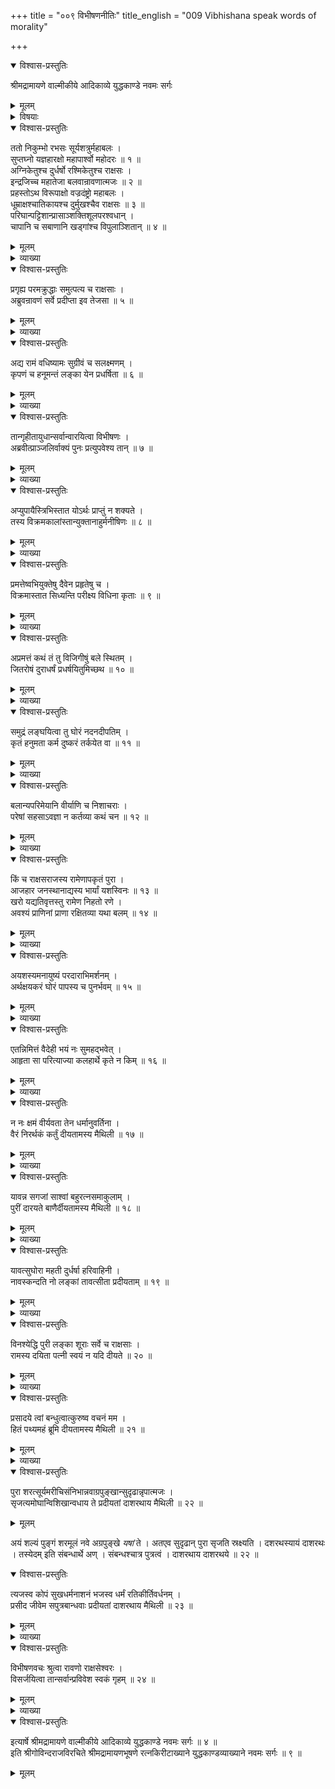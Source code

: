 +++
title = "००९ विभीषणनीतिः"
title_english = "009 Vibhishana speak words of morality"

+++

<details open><summary>विश्वास-प्रस्तुतिः</summary>

श्रीमद्रामायणे वाल्मीकीये आदिकाव्ये युद्धकाण्डे नवमः सर्गः
</details>

<details><summary>मूलम्</summary>

श्रीमद्रामायणे वाल्मीकीये आदिकाव्ये युद्धकाण्डे नवमः सर्गः
</details>

<details><summary>विषयाः</summary>

विभीषणेनरावणंप्रति रामवधप्रतिज्ञानेनसायुधग्रहणंसरभससमुत्थित निकुंभा दिनिवारणपूर्वकं रामपराक्रमप्रशंसनेन तस्मिन्दण्डस्यदुष्करत्वोक्त्या वैपरीत्येऽनर्थ -प्राप्तिकथनपूर्वकं रामायसीताप्रत्यर्पणचोदना ॥ १ ॥ ततःसायंरावणेन विभीषणादिसर्वजन विसर्जनपूर्वकं स्वगृहप्रतिगमनम् ॥ २ ॥

</details>

<details open><summary>विश्वास-प्रस्तुतिः</summary>

ततो निकुम्भो रभसः सूर्यशत्रुर्महाबलः ।  
सुप्तघ्नो यज्ञहारक्षो महापार्श्वो महोदरः ॥ १ ॥  
अग्निकेतुश्च दुर्धर्षो रश्मिकेतुश्च राक्षसः ।  
इन्द्रजिच्च महातेजा बलवान्रावणात्मजः ॥ २ ॥  
प्रहस्तोऽथ विरूपाक्षो वज्रदंष्ट्रो महाबलः ।  
धूम्राक्षश्चातिकायश्च दुर्मुखश्चैव राक्षसः ॥ ३ ॥  
परिघान्पट्टिशान्प्रासाञ्शक्तिशूलपरश्वधान् ।  
चापानि च सबाणानि खड्गांश्च विपुलाञ्शितान् ॥ ४ ॥
</details>

<details><summary>मूलम्</summary>

ततो निकुम्भो रभसः सूर्यशत्रुर्महाबलः ।  
सुप्तघ्नो यज्ञहारक्षो महापार्श्वो महोदरः ॥ १ ॥  
अग्निकेतुश्च दुर्धर्षो रश्मिकेतुश्च राक्षसः ।  
इन्द्रजिच्च महातेजा बलवान्रावणात्मजः ॥ २ ॥  
प्रहस्तोऽथ विरूपाक्षो वज्रदंष्ट्रो महाबलः ।  
धूम्राक्षश्चातिकायश्च दुर्मुखश्चैव राक्षसः ॥ ३ ॥  
परिघान्पट्टिशान्प्रासाञ्शक्तिशूलपरश्वधान् ।  
चापानि च सबाणानि खड्गांश्च विपुलाञ्शितान् ॥ ४ ॥
</details>

<details><summary>व्याख्या</summary>

अथ निकुम्भमतमेवानुसरन्तः सर्वेपि प्रधाना अहमहमिकया समुत्थाय शत्रुवधोद्युक्ताः । तमुद्योगं नीतिशास्त्रज्ञो विभीषणः प्रतिषिद्धवानित्याह । तत इत्यादि श्लोकषट्कमेकं वाक्यम् ॥ आदौ निकुम्भोपादानं निकुम्भमतानुसरणसूचनार्थम् ॥ १-४ ॥
</details>

<details open><summary>विश्वास-प्रस्तुतिः</summary>

प्रगृह्य परमक्रुद्धाः समुत्पत्य च राक्षसाः ।  
अब्रुवन्रावणं सर्वे प्रदीप्ता इव तेजसा ॥ ५ ॥
</details>

<details><summary>मूलम्</summary>

प्रगृह्य परमक्रुद्धाः समुत्पत्य च राक्षसाः ।  
अब्रुवन्रावणं सर्वे प्रदीप्ता इव तेजसा ॥ ५ ॥
</details>

<details><summary>व्याख्या</summary>

समुत्पत्य आसनेभ्यः समुत्थाय ॥ ५ ॥
</details>

<details open><summary>विश्वास-प्रस्तुतिः</summary>

अद्य रामं वधिष्यामः सुग्रीवं च सलक्ष्मणम् ।  
कृपणं च हनूमन्तं लङ्का येन प्रधर्षिता ॥ ६ ॥
</details>

<details><summary>मूलम्</summary>

अद्य रामं वधिष्यामः सुग्रीवं च सलक्ष्मणम् ।  
कृपणं च हनूमन्तं लङ्का येन प्रधर्षिता ॥ ६ ॥
</details>

<details><summary>व्याख्या</summary>

प्रधर्षितेत्यनन्तरमितिकरणं द्रष्टव्यम् ॥ ६ ॥
</details>

<details open><summary>विश्वास-प्रस्तुतिः</summary>

तान्गृहीतायुधान्सर्वान्वारयित्वा विभीषणः ।  
अब्रवीत्प्राञ्जलिर्वाक्यं पुनः प्रत्युपवेश्य तान् ॥ ७ ॥
</details>

<details><summary>मूलम्</summary>

तान्गृहीतायुधान्सर्वान्वारयित्वा विभीषणः ।  
अब्रवीत्प्राञ्जलिर्वाक्यं पुनः प्रत्युपवेश्य तान् ॥ ७ ॥
</details>

<details><summary>व्याख्या</summary>

क्रियाभेदात्तानित्यस्य न पुनरुक्तिः ॥ ७ ॥
</details>

<details open><summary>विश्वास-प्रस्तुतिः</summary>

अप्युपायैस्त्रिभिस्तात योऽर्थः प्राप्तुं न शक्यते ।  
तस्य विक्रमकालांस्तान्युक्तानाहुर्मनीषिणः ॥ ८ ॥
</details>

<details><summary>मूलम्</summary>

अप्युपायैस्त्रिभिस्तात योऽर्थः प्राप्तुं न शक्यते ।  
तस्य विक्रमकालांस्तान्युक्तानाहुर्मनीषिणः ॥ ८ ॥
</details>

<details><summary>व्याख्या</summary>

प्रहस्तादीनां प्रधानानां संनिहितत्वाद्रावणि वा रावणं वा प्रत्युक्तिः । मध्ये कचित्सचिवान्प्रति वोक्तिः । विक्रमस्य नायमवसर इति दर्शयितुं सामान्येन विक्रमकालानाह–अप्युपायैरिति ॥ तातेत्यभिमुखीकरणाय संबोधनं । त्रिभिः सामदानभेदरूपैः । उपायैरपि योर्थः लब्धुं न शक्यते तस्य सिद्धये । तान् नीतिशास्त्रप्रसिद्धान् । विक्रमकालान् युक्तानाहुः । तदुक्तं कामन्दकेन – सामादीनामुपायानां त्रयाणां विफले नये । विनयेन्नयसंपन्नो दण्डं दण्ड्येषु दण्डभृत् इति ॥ तथाच नायं दण्डस्य काल इत्युक्तम् ॥ ८ ॥
</details>

<details open><summary>विश्वास-प्रस्तुतिः</summary>

प्रमत्तेष्वभियुक्तेषु दैवेन प्रहृतेषु च ।  
विक्रमास्तात सिध्यन्ति परीक्ष्य विधिना कृताः ॥ ९ ॥
</details>

<details><summary>मूलम्</summary>

प्रमत्तेष्वभियुक्तेषु दैवेन प्रहृतेषु च ।  
विक्रमास्तात सिध्यन्ति परीक्ष्य विधिना कृताः ॥ ९ ॥
</details>

<details><summary>व्याख्या</summary>

न केवलं दण्डस्याकालिकत्वं दण्ड्यत्वं च ते शत्रोर्नास्तीत्यभिप्रायेणाह – प्रमत्तेष्विति ॥ प्रमत्तेषु अनवधानेषु । विषयासक्तेष्वित्यर्थः । अभियुक्तेषु ज्ञानिषु । विरक्तेष्विति यावत् । यद्वा सामन्तैराक्रान्तेषु । दैवेन भाग्येन । प्रहृतेषु क्षीयमाणसंपत्स्वित्यर्थः । चकाराद्बालवृद्धादिषु । विधिना नीतिशास्त्रोक्त रीत्या । परीक्ष्य मन्त्रिभिर्विचार्य । कृताः विक्रमाः विग्रहाः सिध्यन्ति । नान्यत्रेत्यर्थः । यथाह कामन्दकः— बालो वृद्धो दीर्घरोगी तथा ज्ञातिबहिष्कृतः । भीरुको भीरुकजनो लुब्धो लुब्धजनस्तथा ॥ विरक्तप्रकृतिश्चैव विषयेष्वतिसक्तिमान् । अनेकचित्तमन्त्रश्च देवब्राह्मणनिन्दकः ॥ दैवोपहतकश्चैव दैवचिन्तक एव च । दुर्भिक्षव्यसनोपेतो बलव्यसनसंयुतः ॥ अदेशस्थो बहुरिपुर्युक्तोऽकालेन यश्च सः । सत्यधर्म व्यपेतश्च विंशतिः पुरुषा अमी ॥ एतैः सन्धि न कुर्वीत विगृह्णीयात्तु केवलं इति ॥ ९ ॥
</details>

<details open><summary>विश्वास-प्रस्तुतिः</summary>

अप्रमत्तं कथं तं तु विजिगीषुं बले स्थितम् ।  
जितरोषं दुराधर्षं प्रधर्षयितुमिच्छथ ॥ १० ॥
</details>

<details><summary>मूलम्</summary>

अप्रमत्तं कथं तं तु विजिगीषुं बले स्थितम् ।  
जितरोषं दुराधर्षं प्रधर्षयितुमिच्छथ ॥ १० ॥
</details>

<details><summary>व्याख्या</summary>

रामस्तु न तादृश इत्याह – अप्रमत्तमिति । अप्रमत्तं सावधानं । तुशब्दोऽवधारणे । बले स्थितं स्थिरबलमित्यर्थः । जितरोषं अकाले रोषरहितमित्यर्थः । इच्छथेति । पूर्व रावणंप्रतिवचनं । अत्र सर्वान्प्रतीति बहुवचनम् ॥ १० ॥
</details>

<details open><summary>विश्वास-प्रस्तुतिः</summary>

समुद्रं लङ्घयित्वा तु घोरं नदनदीपतिम् ।  
कृतं हनुमता कर्म दुष्करं तर्कयेत वा ॥ ११ ॥
</details>

<details><summary>मूलम्</summary>

समुद्रं लङ्घयित्वा तु घोरं नदनदीपतिम् ।  
कृतं हनुमता कर्म दुष्करं तर्कयेत वा ॥ ११ ॥
</details>

<details><summary>व्याख्या</summary>

राम इदानीं दैवानुपहत इत्यत्र उदाहरणमाह—समुद्रमिति ॥ ११ ॥
</details>

<details open><summary>विश्वास-प्रस्तुतिः</summary>

बलान्यपरिमेयानि वीर्याणि च निशाचराः ।  
परेषां सहसाऽवज्ञा न कर्तव्या कथं चन ॥ १२ ॥
</details>

<details><summary>मूलम्</summary>

बलान्यपरिमेयानि वीर्याणि च निशाचराः ।  
परेषां सहसाऽवज्ञा न कर्तव्या कथं चन ॥ १२ ॥
</details>

<details><summary>व्याख्या</summary>

परेषां रामादीनाम् ॥ १२ ॥
</details>

<details open><summary>विश्वास-प्रस्तुतिः</summary>

किं च राक्षसराजस्य रामेणापकृतं पुरा ।  
आजहार जनस्थानाद्यस्य भार्यां यशस्विनः ॥ १३ ॥  
खरो यद्यतिवृत्तस्तु रामेण निहतो रणे ।  
अवश्यं प्राणिनां प्राणा रक्षितव्या यथा बलम् ॥ १४ ॥
</details>

<details><summary>मूलम्</summary>

किं च राक्षसराजस्य रामेणापकृतं पुरा ।  
आजहार जनस्थानाद्यस्य भार्यां यशस्विनः ॥ १३ ॥  
खरो यद्यतिवृत्तस्तु रामेण निहतो रणे ।  
अवश्यं प्राणिनां प्राणा रक्षितव्या यथा बलम् ॥ १४ ॥
</details>

<details><summary>व्याख्या</summary>

अनपराधिनि निष्कारणवैरकरणमध्यपरमनुचितमित्याह – किं चेत्यादि । खरवध एव प्रथमापराध इत्याशङ्कयाह –खर इति ॥ दुर्वृत्ततया स्ववधप्रवृत्तखरवधे रामस्य नापकारगन्धोपीति भावः । निहतो यदि तत्र को दोष इति शेषः । दोषाभाषमाह – अवश्यमिति ॥ १३ – १४ ॥
</details>

<details open><summary>विश्वास-प्रस्तुतिः</summary>

अयशस्यमनायुष्यं परदाराभिमर्शनम् ।  
अर्थक्षयकरं घोरं पापस्य च पुनर्भवम् ॥ १५ ॥
</details>

<details><summary>मूलम्</summary>

अयशस्यमनायुष्यं परदाराभिमर्शनम् ।  
अर्थक्षयकरं घोरं पापस्य च पुनर्भवम् ॥ १५ ॥
</details>

<details><summary>व्याख्या</summary>

प्रथमं रामेणापकृतत्वेप्यनेकदोषमूलं सीतापहरणं न कार्यमित्याह – अय शस्यमिति ॥ पुनर्भवं जन्मान्तरं । मूर्त्यन्तरमितियावत् ॥ १५ ॥
</details>

<details open><summary>विश्वास-प्रस्तुतिः</summary>

एतन्निमित्तं वैदेही भयं नः सुमहद्भवेत् ।  
आहृता सा परित्याज्या कलहार्थे कृते न किम् ॥ १६ ॥
</details>

<details><summary>मूलम्</summary>

एतन्निमित्तं वैदेही भयं नः सुमहद्भवेत् ।  
आहृता सा परित्याज्या कलहार्थे कृते न किम् ॥ १६ ॥
</details>

<details><summary>व्याख्या</summary>

एवं सामान्यतः परदाराभिमर्शनस्यानर्थहेतुत्वमुक्त्वा प्रकृते तदर्शयति – एतदिति ॥ एतस्मान्निमित्तादित्यर्थः । निमित्तकारणहेतुषु सर्वासां प्रायदर्शनम् इति पञ्चम्यर्थे प्रथमा । अयशस्यत्वादिहेतोर्वैदेह्याः सकाशात्सुमहद्भयं भवेत् । तर्हि किमिदानीं कर्तव्यं तत्राह — आहृतेति ॥ उत्तमं वस्तु कथं त्यक्तव्यं तत्राह – कलहार्थे कृतेन किमिति । कलहार्थे विषये कृतेन कर्मणा किमित्यर्थः । अर्थः स्याद्विषये मोक्षे शब्दवाच्ये प्रयोजने । व्यवहारे धने शास्त्रवस्तुहेतु निवृत्तिषु इति वैजयन्ती ॥ १६ ॥
</details>

<details open><summary>विश्वास-प्रस्तुतिः</summary>

न नः क्षमं वीर्यवता तेन धर्मानुवर्तिना ।  
वैरं निरर्थकं कर्तुं दीयतामस्य मैथिली ॥ १७ ॥
</details>

<details><summary>मूलम्</summary>

न नः क्षमं वीर्यवता तेन धर्मानुवर्तिना ।  
वैरं निरर्थकं कर्तुं दीयतामस्य मैथिली ॥ १७ ॥
</details>

<details><summary>व्याख्या</summary>

बहुदोषप्रदर्शनपूर्वकं सीताप्रदानस्यावश्यकर्तव्यतामाहन नः क्षममित्यादिना ॥ १७ ॥
</details>

<details open><summary>विश्वास-प्रस्तुतिः</summary>

यावन्न सगजां साश्वां बहुरत्नसमाकुलाम् ।  
पुरीं दारयते बाणैर्दीयतामस्य मैथिली ॥ १८ ॥
</details>

<details><summary>मूलम्</summary>

यावन्न सगजां साश्वां बहुरत्नसमाकुलाम् ।  
पुरीं दारयते बाणैर्दीयतामस्य मैथिली ॥ १८ ॥
</details>

<details><summary>व्याख्या</summary>

यावद्दारयते दारयिष्यति । यावत्पुरानिपातयोर्लट् इतिभविष्यदर्थे लट् । राम इति शेषः ॥ १८ ॥
</details>

<details open><summary>विश्वास-प्रस्तुतिः</summary>

यावत्सुघोरा महती दुर्धर्षा हरिवाहिनी ।  
नावस्कन्दति नो लङ्कां तावत्सीता प्रदीयताम् ॥ १९ ॥
</details>

<details><summary>मूलम्</summary>

यावत्सुघोरा महती दुर्धर्षा हरिवाहिनी ।  
नावस्कन्दति नो लङ्कां तावत्सीता प्रदीयताम् ॥ १९ ॥
</details>

<details><summary>व्याख्या</summary>

यावत् यदा । तावत् तदा । नावस्कन्दति न रुणद्धि ॥ १९ ॥
</details>

<details open><summary>विश्वास-प्रस्तुतिः</summary>

विनश्येद्धि पुरी लङ्का शूराः सर्वे च राक्षसाः ।  
रामस्य दयिता पत्नी स्वयं न यदि दीयते ॥ २० ॥
</details>

<details><summary>मूलम्</summary>

विनश्येद्धि पुरी लङ्का शूराः सर्वे च राक्षसाः ।  
रामस्य दयिता पत्नी स्वयं न यदि दीयते ॥ २० ॥
</details>

<details><summary>व्याख्या</summary>

शूरा इति । विनश्येयुरिति व्यत्ययेन योजनीयं । स्वयं न यदि दीयत इति पाठः ॥ २० ॥
</details>

<details open><summary>विश्वास-प्रस्तुतिः</summary>

प्रसादये त्वां बन्धुत्वात्कुरुष्व वचनं मम ।  
हितं पथ्यमहं ब्रूमि दीयतामस्य मैथिली ॥ २१ ॥
</details>

<details><summary>मूलम्</summary>

प्रसादये त्वां बन्धुत्वात्कुरुष्व वचनं मम ।  
हितं पथ्यमहं ब्रूमि दीयतामस्य मैथिली ॥ २१ ॥
</details>

<details><summary>व्याख्या</summary>

ब्रूमि ब्रवीमि । अस्य अस्मै ॥ २१ ॥
</details>

<details open><summary>विश्वास-प्रस्तुतिः</summary>

पुरा शरत्सूर्यमरीचिसंनिभान्नवाग्रपुङ्खान्सुदृढान्नृपात्मजः ।  
सृजत्यमोघान्विशिखान्वधाय ते प्रदीयतां दाशरथाय मैथिली ॥ २२ ॥
</details>

<details><summary>मूलम्</summary>

पुरा शरत्सूर्यमरीचिसंनिभान्नवाग्रपुङ्खान्सुदृढान्नृपात्मजः ।  
सृजत्यमोघान्विशिखान्वधाय ते प्रदीयतां दाशरथाय मैथिली ॥ २२ ॥
</details>

अयं शल्यं पुङ्गं शरमूलं नवे अग्रपुङ्खे *यषां* ते । अतएव सुदृढान् पुरा सृजति स्रक्ष्यति । दशरथस्यायं दाशरथः । तस्येदम् इति संबन्धार्थे अण् । संबन्धश्चात्र पुत्रत्वं । दाशरथाय दाशरथये ॥ २२ ॥

<details open><summary>विश्वास-प्रस्तुतिः</summary>

त्यजस्व कोपं सुखधर्मनाशनं भजस्व धर्मं रतिकीर्तिवर्धनम् ।  
प्रसीद जीवेम सपुत्रबान्धवाः प्रदीयतां दाशरथाय मैथिली ॥ २३ ॥
</details>

<details><summary>मूलम्</summary>

त्यजस्व कोपं सुखधर्मनाशनं भजस्व धर्मं रतिकीर्तिवर्धनम् ।  
प्रसीद जीवेम सपुत्रबान्धवाः प्रदीयतां दाशरथाय मैथिली ॥ २३ ॥
</details>

<details><summary>व्याख्या</summary>

रतिः सुखम् ॥ २३ ॥
</details>

<details open><summary>विश्वास-प्रस्तुतिः</summary>

विभीषणवचः श्रुत्वा रावणो राक्षसेश्वरः ।  
विसर्जयित्वा तान्सर्वान्प्रविवेश स्वकं गृहम् ॥ २४ ॥
</details>

<details><summary>मूलम्</summary>

विभीषणवचः श्रुत्वा रावणो राक्षसेश्वरः ।  
विसर्जयित्वा तान्सर्वान्प्रविवेश स्वकं गृहम् ॥ २४ ॥
</details>

<details><summary>व्याख्या</summary>

विभीषणेति । सर्व प्रातरालोचयिष्याम इति विभीषणप्रमुखान् विसृज्येत्यर्थः ॥ २४ ॥
</details>

<details open><summary>विश्वास-प्रस्तुतिः</summary>

इत्यार्षे श्रीमद्रामायणे वाल्मीकीये आदिकाव्ये युद्धकाण्डे नवमः सर्गः ॥ ४ ॥  
इति श्रीगोविन्दराजविरचिते श्रीमद्रामायणभूषणे रत्नकिरीटाख्याने युद्धकाण्डव्याख्याने नवमः सर्गः ॥ ९ ॥
</details>

<details><summary>मूलम्</summary>

इत्यार्षे श्रीमद्रामायणे वाल्मीकीये आदिकाव्ये युद्धकाण्डे नवमः सर्गः ॥ ४ ॥  
इति श्रीगोविन्दराजविरचिते श्रीमद्रामायणभूषणे रत्नकिरीटाख्याने युद्धकाण्डव्याख्याने नवमः सर्गः ॥ ९ ॥
</details>

